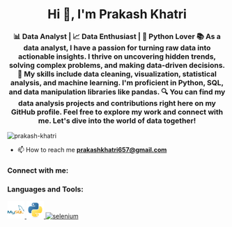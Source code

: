 <h1 align="center">Hi 👋, I'm Prakash Khatri</h1>
<h3 align="center">📊 Data Analyst | 📈 Data Enthusiast | 🐍 Python Lover 📚 As a data analyst, I have a passion for turning raw data into actionable insights. I thrive on uncovering hidden trends, solving complex problems, and making data-driven decisions. 🔬 My skills include data cleaning, visualization, statistical analysis, and machine learning. I'm proficient in Python, SQL, and data manipulation libraries like pandas. 🔍 You can find my data analysis projects and contributions right here on my GitHub profile. Feel free to explore my work and connect with me. Let's dive into the world of data together!</h3>

<p align="left"> <img src="https://komarev.com/ghpvc/?username=prakash-khatri&label=Profile%20views&color=ff0000&style=flat-square" alt="prakash-khatri" /> </p>

- 📫 How to reach me **prakashkhatri657@gmail.com**

<h3 align="left">Connect with me:</h3>
<p align="left">
</p>

<h3 align="left">Languages and Tools:</h3>
<p align="left"> <a href="https://www.mysql.com/" target="_blank" rel="noreferrer"> <img src="https://raw.githubusercontent.com/devicons/devicon/master/icons/mysql/mysql-original-wordmark.svg" alt="mysql" width="40" height="40"/> </a> <a href="https://www.python.org" target="_blank" rel="noreferrer"> <img src="https://raw.githubusercontent.com/devicons/devicon/master/icons/python/python-original.svg" alt="python" width="40" height="40"/> </a> <a href="https://www.selenium.dev" target="_blank" rel="noreferrer"> <img src="https://raw.githubusercontent.com/detain/svg-logos/780f25886640cef088af994181646db2f6b1a3f8/svg/selenium-logo.svg" alt="selenium" width="40" height="40"/> </a> </p>
